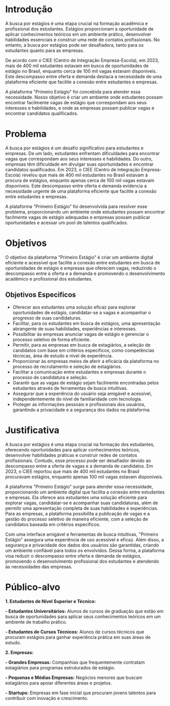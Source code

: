 # Introdução 

A busca por estágios é uma etapa crucial na formação acadêmica e profissional dos estudantes. Estágios proporcionam a oportunidade de aplicar conhecimentos teóricos em um ambiente prático, desenvolver habilidades essenciais e construir uma rede de contatos profissionais. No entanto, a busca por estágios pode ser desafiadora, tanto para os estudantes quanto para as empresas.

De acordo com o CIEE (Centro de Integração Empresa-Escola), em 2023, mais de 400 mil estudantes estavam em busca de oportunidades de estágio no Brasil, enquanto cerca de 100 mil vagas estavam disponíveis. Este descompasso entre oferta e demanda destaca a necessidade de uma plataforma eficiente que facilite a conexão entre estudantes e empresas.

A plataforma "Primeiro Estágio" foi concebida para atender essa necessidade. Nosso objetivo é criar um ambiente onde estudantes possam encontrar facilmente vagas de estágio que correspondam aos seus interesses e habilidades, e onde as empresas possam publicar vagas e encontrar candidatos qualificados.

# Problema 

A busca por estágios é um desafio significativo para estudantes e empresas. De um lado, estudantes enfrentam dificuldades para encontrar vagas que correspondam aos seus interesses e habilidades. Do outro, empresas têm dificuldade em divulgar suas oportunidades e encontrar candidatos qualificados. Em 2023, o CIEE (Centro de Integração Empresa-Escola) revelou que mais de 400 mil estudantes no Brasil estavam à procura de estágios, enquanto apenas cerca de 100 mil vagas estavam disponíveis. Este descompasso entre oferta e demanda evidencia a necessidade urgente de uma plataforma eficiente que facilite a conexão entre estudantes e empresas.

A plataforma "Primeiro Estágio" foi desenvolvida para resolver esse problema, proporcionando um ambiente onde estudantes possam encontrar facilmente vagas de estágio adequadas e empresas possam publicar oportunidades e acessar um pool de talentos qualificados.

# Objetivos 

O objetivo da plataforma "Primeiro Estágio" é criar um ambiente digital eficiente e acessível que facilite a conexão entre estudantes em busca de oportunidades de estágio e empresas que oferecem vagas, reduzindo o descompasso entre a oferta e a demanda e promovendo o desenvolvimento acadêmico e profissional dos estudantes.

## Objetivos Especificos

- Oferecer aos estudantes uma solução eficaz para explorar oportunidades de estágio, candidatar-se a vagas e acompanhar o progresso de suas candidaturas.
- Facilitar, para os estudantes em busca de estágios, uma apresentação abrangente de suas habilidades, experiências e interesses.
- Possibilitar às empresas anunciar vagas de estágio e gerenciar o processo seletivo de forma eficiente.
- Permitir, para as empresas em busca de estagiários, a seleção de candidatos com base em critérios específicos, como competências técnicas, área de estudo e nível de experiência.
- Proporcionar às empresas meios de aferir a eficácia da plataforma no processo de recrutamento e seleção de estagiários.
- Facilitar a comunicação entre estudantes e empresas durante o processo de candidatura e seleção.
- Garantir que as vagas de estágio sejam facilmente encontradas pelos estudantes através de ferramentas de busca intuitivas.
- Assegurar que a experiência do usuário seja amigável e acessível, independentemente do nível de familiaridade com tecnologia.
- Proteger as informações pessoais e profissionais dos usuários, garantindo a privacidade e a segurança dos dados na plataforma.

# Justificativa 

A busca por estágios é uma etapa crucial na formação dos estudantes, oferecendo oportunidades para aplicar conhecimentos teóricos, desenvolver habilidades práticas e construir redes de contatos profissionais. Contudo, esse processo pode ser desafiador devido ao descompasso entre a oferta de vagas e a demanda de candidatos. Em 2023, o CIEE reportou que mais de 400 mil estudantes no Brasil procuravam estágios, enquanto apenas 100 mil vagas estavam disponíveis.

A plataforma "Primeiro Estágio" surge para atender essa necessidade, proporcionando um ambiente digital que facilita a conexão entre estudantes e empresas. Ela oferece aos estudantes uma solução eficiente para explorar vagas, candidatar-se e acompanhar suas candidaturas, além de permitir uma apresentação completa de suas habilidades e experiências. Para as empresas, a plataforma possibilita a publicação de vagas e a gestão do processo seletivo de maneira eficiente, com a seleção de candidatos baseada em critérios específicos.

Com uma interface amigável e ferramentas de busca intuitivas, "Primeiro Estágio" assegura uma experiência de uso acessível e eficaz. Além disso, a segurança e privacidade dos dados dos usuários são garantidas, criando um ambiente confiável para todos os envolvidos. Dessa forma, a plataforma visa reduzir o descompasso entre oferta e demanda de estágios, promovendo o desenvolvimento profissional dos estudantes e atendendo às necessidades das empresas.

# Público-alvo

**1. Estudantes de Nível Superior e Técnico:**

**- Estudantes Universitários:** Alunos de cursos de graduação que estão em busca de oportunidades para aplicar seus conhecimentos teóricos em um ambiente de trabalho prático.

**- Estudantes de Cursos Técnicos:** Alunos de cursos técnicos que procuram estágios para ganhar experiência prática em suas áreas de estudo.

**2. Empresas:**

**- Grandes Empresas:** Companhias que frequentemente contratam estagiários para programas estruturados de estágio.

**- Pequenas e Médias Empresas:** Negócios menores que buscam estagiários para apoiar diferentes áreas e projetos.

**- Startups:** Empresas em fase inicial que procuram jovens talentos para contribuir com inovação e crescimento.

